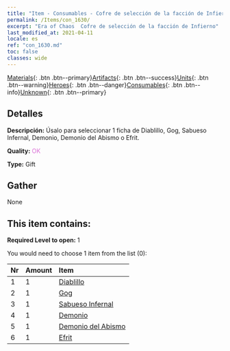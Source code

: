 ```yaml
---
title: "Item - Consumables - Cofre de selección de la facción de Infierno"
permalink: /Items/con_1630/
excerpt: "Era of Chaos  Cofre de selección de la facción de Infierno"
last_modified_at: 2021-04-11
locale: es
ref: "con_1630.md"
toc: false
classes: wide
---
```

 [Materials](/es/Items/){: .btn .btn--primary}[Artifacts](/es/Items/Artifacts/){: .btn .btn--success}[Units](/es/Items/Units/){: .btn .btn--warning}[Heroes](/es/Items/Heroes/){: .btn .btn--danger}[Consumables](/es/Items/Consumables/){: .btn .btn--info}[Unknown](/es/Items/Unknown/){: .btn .btn--primary}

## Detalles
 **Descripción:** Úsalo para seleccionar 1 ficha de Diablillo, Gog, Sabueso Infernal, Demonio, Demonio del Abismo o Efrit.

 **Quality:** <span style="color: #DA70D6">OK</span>

 **Type:** Gift

## Gather

  None

## This item contains:

 **Required Level to open:** 1

 You would need to choose 1 item from the list (0):

  | Nr | Amount |     Item    |
  |:---|:-------|:------------|
  | 1 | 1 | [Diablillo](/es/Items/unt_226/) | 
  | 2 | 1 | [Gog](/es/Items/unt_227/) | 
  | 3 | 1 | [Sabueso Infernal](/es/Items/unt_228/) | 
  | 4 | 1 | [Demonio](/es/Items/unt_229/) | 
  | 5 | 1 | [Demonio del Abismo](/es/Items/unt_230/) | 
  | 6 | 1 | [Efrit](/es/Items/unt_231/) | 
